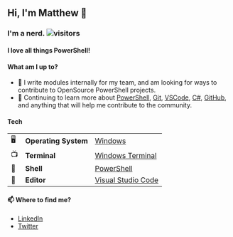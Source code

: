 ## Hi, I'm Matthew 👋

### I'm a nerd. ![visitors](https://visitor-badge.glitch.me/badge?page_id=matthewjdegarmo.matthewjdegarmo)

#### I love all things PowerShell!

#### What am I up to?
- 🔭 I write modules internally for my team, and am looking for ways to contribute to OpenSource PowerShell projects.
- 🌱 Continuing to learn more about [PowerShell](https://github.com/powershell/powershell), [Git](https://git-scm.com/), [VSCode](https://github.com/microsoft/vscode), [C#](https://docs.microsoft.com/en-us/dotnet/csharp/), [GitHub](https://github.com), and anything that will help me contribute to the community.

#### Tech

| |                       |                                                           |
|-|-----------------------|-----------------------------------------------------------|
|🖥| **Operating System** | [Windows](https://www.microsoft.com/en-us/windows)        |
|📺| **Terminal**         | [Windows Terminal](https://github.com/microsoft/terminal) |
|🐚| **Shell**            | [PowerShell](https://github.com/PowerShell)               |
|📝| **Editor**           | [Visual Studio Code](https://github.com/Microsoft/vscode) |



#### 📫 Where to find me?
- [LinkedIn](https://linkedin.com/in/matthewjdegarmo)
- [Twitter](https://twitter.com/matthewjdegarmo)

<!--
**matthewjdegarmo/matthewjdegarmo** is a ✨ _special_ ✨ repository because its `README.md` (this file) appears on your GitHub profile.

Here are some ideas to get you started:

- 🔭 I’m currently working on ...
- 🌱 I’m currently learning ...
- 👯 I’m looking to collaborate on ...
- 🤔 I’m looking for help with ...
- 💬 Ask me about ...
- 📫 How to reach me: ...
- 😄 Pronouns: ...
- ⚡ Fun fact: ...
-->
